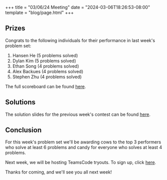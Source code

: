 +++
title = "03/06/24 Meeting"
date = "2024-03-06T18:26:53-08:00"
template = "blog/page.html"
+++

## Prizes

Congrats to the following individuals for their performance in last week's problem set:
1. Hansen He (5 problems solved)
2. Dylan Kim (5 problems solved)
3. Ethan Song (4 problems solved)
4. Alex Backues (4 problems solved)
5. Stephen Zhu (4 problems solved)

The full scoreboard can be found [here](https://codeforces.com/group/56LvjuJGwY/contest/507333/standings/groupmates/true).

## Solutions

The solution slides for the previous week's contest can be found [here](https://docs.google.com/presentation/d/1g-jipXlsZAlvLVOiVA4Ef5sKkqv6lnkccDgXcsDVRmQ/edit?usp=sharing).

## Conclusion

For this week's problem set we'll be awarding cows to the top 3 performers who solve at least 6 problems and candy for everyone who solves at least 4 problems.

Next week, we will be hosting TeamsCode tryouts. To sign up, click [here](https://docs.google.com/forms/d/e/1FAIpQLSdU3RxgLPLfwc9sGIwXNjtLDS781SLAiLRlLD2eLFMLH9yTLQ/viewform).

Thanks for coming, and we'll see you all next week!